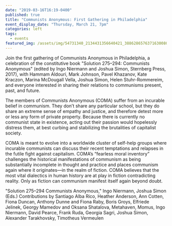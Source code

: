 ```yaml
---
date: "2019-03-16T16:19-0400"
published: true
title: "Communists Anonymous: First Gathering in Philadelphia"
event_display_date: "Thursday, March 21, 7pm"
categories: left
tags:
  - events
featured_img: /assets/img/54731340_2134431356640421_3886286576371630080_o.jpg
---
```


Join the first gathering of Communists Anonymous in Philadelphia, a celebration of the constitutive book "Solution 275–294: Communists Anonymous" (edited by Ingo Niermann and Joshua Simon, Sternberg Press, 2017), with Hammam Aldouri, Mark Johnson, Pavel Khazanov, Kate Kraczon, Marina McDougall Vella, Joshua Simon, Helen Stuhr-Rommereim, and everyone interested in sharing their relations to communisms present, past, and future.

The members of Communists Anonymous (COMA) suffer from an incurable belief in communism. They don’t share any particular school, but they do share an extreme sense of empathy and justice, and therefore detest more or less any form of private property. Because there is currently no communist state in existence, acting out their passion would hopelessly distress them, at best curbing and stabilizing the brutalities of capitalist society.

COMA is meant to evolve into a worldwide cluster of self-help groups where incurable communists can discuss their recent temptations and relapses in the futile fight against capitalism. COMA’s “fearless moral inventory” challenges the historical manifestations of communism as being substantially incomplete in thought and practice and places communism again where it originates—in the realm of fiction. COMA believes that the most vital dialectics in human history are at play in fiction contradicting reality. Only as fiction can communism manifest itself again beyond doubt.

"Solution 275–294 Communists Anonymous," Ingo Niermann, Joshua Simon (Eds.)
Contributions by Santiago Alba Rico, Heather Anderson, Ann Cotten, Fiona Duncan, Anthony Dunne and Fiona Raby, Boris Groys, Elfriede Jelinek, Georgy Mamedov and Oksana Shatalova, Metahaven, Momus, Ingo Niermann, David Pearce, Frank Ruda, Georgia Sagri, Joshua Simon, Alexander Tarakhovsky, Timotheus Vermeulen
